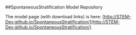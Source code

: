 

##SpontaneousStratification Model Repository

The model page (with download links) is here: 
[http://STEM-Dev.github.io/SpontaneousStratification/](http://STEM-Dev.github.io/SpontaneousStratification/)

